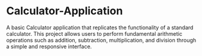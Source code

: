 # Calculator-Application
A basic Calculator application that replicates the functionality of a standard calculator. This project allows users to perform fundamental arithmetic operations such as addition, subtraction, multiplication, and division through a simple and responsive interface.
